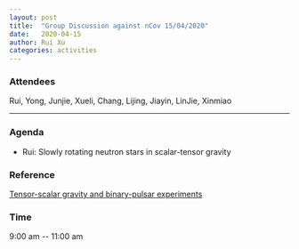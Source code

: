 ```yaml
---
layout: post
title:  "Group Discussion against nCov 15/04/2020"
date:   2020-04-15
author: Rui Xu
categories: activities
---
```



### Attendees


Rui, Yong, Junjie, Xueli, Chang, Lijing, Jiayin, LinJie, Xinmiao

---

### Agenda

- Rui: Slowly rotating neutron stars in scalar-tensor gravity


### Reference

[Tensor-scalar gravity and binary-pulsar experiments](https://arxiv.org/abs/gr-qc/9602056)



### Time

9:00 am -- 11:00 am
